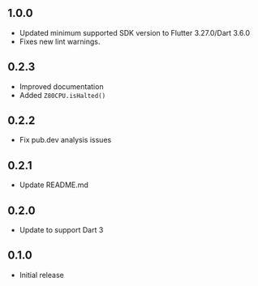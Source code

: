 ## 1.0.0

- Updated minimum supported SDK version to Flutter 3.27.0/Dart 3.6.0
- Fixes new lint warnings.

## 0.2.3

- Improved documentation
- Added `Z80CPU.isHalted()`

## 0.2.2

- Fix pub.dev analysis issues

## 0.2.1

- Update README.md

## 0.2.0

- Update to support Dart 3

## 0.1.0

- Initial release
